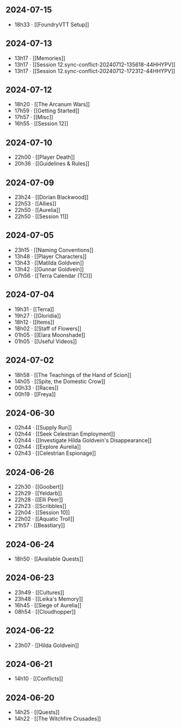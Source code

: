 ## 2024-07-15
-  18h33 · [[FoundryVTT Setup]]
## 2024-07-13
-  13h17 · [[Memories]]
-  13h17 · [[Session 12.sync-conflict-20240712-135618-44HHYPV]]
-  13h17 · [[Session 12.sync-conflict-20240712-172312-44HHYPV]]
## 2024-07-12
-  18h20 · [[The Arcanum Wars]]
-  17h59 · [[Getting Started]]
-  17h57 · [[Misc]]
-  16h55 · [[Session 12]]
## 2024-07-10
-  22h00 · [[Player Death]]
-  20h36 · [[Guidelines & Rules]]
## 2024-07-09
-  23h24 · [[Dorian Blackwood]]
-  22h53 · [[Allies]]
-  22h50 · [[Aurelia]]
-  22h50 · [[Session 11]]
## 2024-07-05
-  23h15 · [[Naming Conventions]]
-  13h48 · [[Player Characters]]
-  13h43 · [[Matilda Goldvein]]
-  13h42 · [[Gunnar Goldvein]]
-  07h56 · [[Terra Calendar (TC)]]
## 2024-07-04
-  19h31 · [[Terra]]
-  19h27 · [[Gloridia]]
-  18h12 · [[Items]]
-  18h02 · [[Staff of Flowers]]
-  01h05 · [[Elara Moonshade]]
-  01h05 · [[Useful Videos]]
## 2024-07-02
-  18h58 · [[The Teachings of the Hand of Scion]]
-  14h05 · [[Spite, the Domestic Crow]]
-  00h33 · [[Races]]
-  00h19 · [[Freya]]
## 2024-06-30
-  02h44 · [[Supply Run]]
-  02h44 · [[Seek Celestrian Employment]]
-  02h44 · [[Investigate Hilda Goldvein's Disappearance]]
-  02h44 · [[Explore Aurelia]]
-  02h43 · [[Celestrian Espionage]]
## 2024-06-26
-  22h30 · [[Goobert]]
-  22h29 · [[Yeldarb]]
-  22h28 · [[Elli Peer]]
-  22h23 · [[Scribbles]]
-  22h04 · [[Session 10]]
-  22h02 · [[Aquatic Troll]]
-  21h57 · [[Beastiary]]
## 2024-06-24
-  18h50 · [[Available Quests]]
## 2024-06-23
-  23h49 · [[Cultures]]
-  23h48 · [[Leika's Memory]]
-  16h45 · [[Siege of Aurelia]]
-  08h54 · [[Cloudhopper]]
## 2024-06-22
-  23h07 · [[Hilda Goldvein]]
## 2024-06-21
-  14h10 · [[Conflicts]]
## 2024-06-20
-  14h25 · [[Quests]]
-  14h22 · [[The Witchfire Crusades]]
